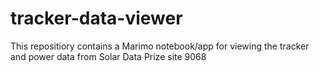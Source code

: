 # tracker-data-viewer
This repositiory contains a Marimo notebook/app for viewing the tracker and power data from Solar Data Prize site 9068
